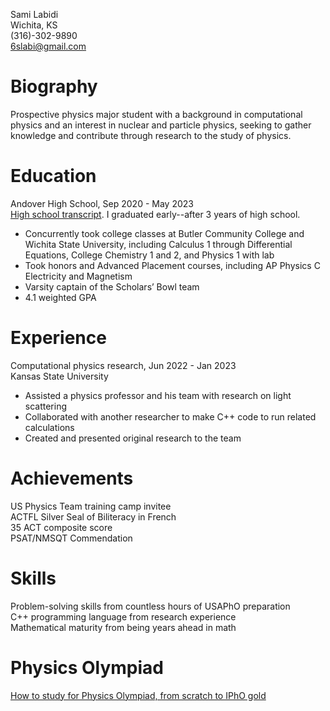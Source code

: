 Sami Labidi <br>
Wichita, KS<br>
(316)-302-9890<br>
6slabi@gmail.com <br>

# Biography
Prospective physics major student with a background in computational physics and an interest in nuclear and particle physics, seeking to gather knowledge and contribute through research to the study of physics.

# Education
Andover High School, Sep 2020 - May 2023<br>
[High school transcript](https://slabii.github.io/transcript-censored.pdf). I graduated early--after 3 years of high school.
- Concurrently took college classes at Butler Community College and Wichita State University, including Calculus 1 through Differential Equations, College Chemistry 1 and 2, and Physics 1 with lab
- Took honors and Advanced Placement courses, including AP Physics C Electricity and Magnetism
- Varsity captain of the Scholars’ Bowl team
- 4.1 weighted GPA<br>


# Experience
Computational physics research, Jun 2022 - Jan 2023<br>
Kansas State University<br>
- Assisted a physics professor and his team with research on light scattering
- Collaborated with another researcher to make C++ code to run related calculations
- Created and presented original research to the team

# Achievements
US Physics Team training camp invitee<br>
ACTFL Silver Seal of Biliteracy in French<br>
35 ACT composite score<br>
PSAT/NMSQT Commendation<br>

# Skills
Problem-solving skills from countless hours of USAPhO preparation<br>
C++ programming language from research experience<br>
Mathematical maturity from being years ahead in math<br>

# Physics Olympiad
[How to study for Physics Olympiad, from scratch to IPhO gold](https://slabii.github.io/How%20to%20study%20for%20USAPhO%20and%20IPhO.pdf)<br>

